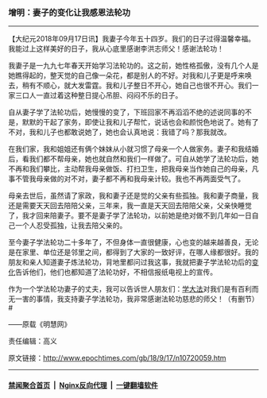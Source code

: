 ### 增明：妻子的变化让我感恩法轮功
------------------------

<p>【大纪元2018年09月17日讯】我妻子今年五十四岁。我们的日子过得温馨幸福。我能过上这样美好的日子，我从心底里感谢李洪志师父！感谢法轮功！</p>
<p>我妻子是一九九七年春天开始学习法轮功的。这之前，她性格孤傲，没有几个人是她瞧得起的，整天觉的自己像一朵花，都是别人的不好。对我和儿子更是呼来唤去，稍有不顺心，就大发雷霆。我和儿子整日不开心，她自己也很不开心。我们一家三口人一直过着这种整日提心吊胆、闷闷不乐的日子。</p>
<p>自从妻子学了法轮功后，她慢慢的变了，下班回家不再滔滔不绝的述说同事的不是，默默的干起了家务，即使让我和儿子帮忙，说话也会和颜悦色地说了。她有了不对，我和儿子也都敢说她了，她也会认真地说：我错了吗？那我就改。</p>
<p>在我们家，我和姐姐还有俩个妹妹从小就习惯了母亲一个人做家务。妻子和我结婚后，看我们都不帮母亲，她也就自然和我们一样做了。可自从她学了法轮功后，她不再和我们攀比，主动帮我母亲做饭、打扫卫生，把我母亲当作她自己的母亲，凡事不管我母亲做的对不对，妻子都不再和我母亲计较。我也不再两面受气了。</p>
<p>母亲去世后，虽然请了家政，我和妻子还是觉的父亲有些孤独。我和妻子商量，我还是需要天天回去陪陪父亲，三年来，我一直是天天回去陪陪父亲，父亲快睡觉了，我才回来陪妻子。要不是妻子学了法轮功，以前她是绝对做不到几年如一日自己一个人忍受孤独，让我去陪父亲的。</p>
<p>至今妻子学法轮功二十多年了，不但身体一直很健康，心也变的越来越善良，无论是在家里、单位还是邻里之间，都得到了大家的一致好评，在哪人缘都很好。我的朋友和亲人知道妻子炼法轮功，背地里都问过我这事，我就把妻子学法轮功后的<a href="http://www.epochtimes.com/gb/tag/%E5%8F%98%E5%8C%96.html">变化</a>告诉他们，他们也都知道了法轮功好，不相信报纸电视上的宣传。</p>
<p>作为一个学法轮功妻子的丈夫，我可以告诉世人朋友们：<a href="http://www.epochtimes.com/gb/tag/%E5%AD%A6%E5%A4%A7%E6%B3%95.html">学大法</a>对我们是有百利而无一害的事情，我支持妻子学法轮功，我非常感谢法轮功慈悲的师父！（有删节）#</p>
<p>——原载《明慧网》</p>
<p>责任编辑：高义</p>

原文链接：http://www.epochtimes.com/gb/18/9/17/n10720059.htm


------------------------
#### [禁闻聚合首页](https://github.com/gfw-breaker/banned-news/blob/master/README.md) &nbsp;|&nbsp; [Nginx反向代理](https://github.com/gfw-breaker/open-proxy/blob/master/README.md) &nbsp;|&nbsp; [一键翻墙软件](https://github.com/gfw-breaker/nogfw/blob/master/README.md)